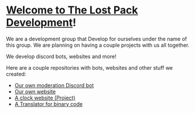 # [Welcome to The Lost Pack Development](https://lost-pack.xyz)!
We are a development group that Develop for ourselves under the name of this group. We are planning on having a couple projects with us all together. 

We develop discord bots, websites and more!

Here are a couple repositories with bots, websites and other stuff we created:
- [Our own moderation Discord bot](https://github.com/The-Lost-Pack-Development/Lost-Pack-Discord-Bot)
- [Our own website](https://github.com/The-Lost-Pack-Development/Lost-Pack.xyz)
- [A clock website (Project)](https://github.com/The-Lost-Pack-Development/Clock-website)
- [A Translator for binary code](https://github.com/The-Lost-Pack-Development/Binary-translator)
